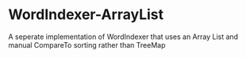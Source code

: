# WordIndexer-ArrayList
A seperate implementation of WordIndexer that uses an Array List and manual CompareTo sorting rather than TreeMap

